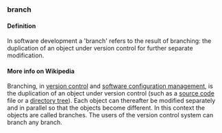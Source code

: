 ### branch

<h4>Definition</h4><p>In software development a &#39;branch&#39; refers to the result of branching: the duplication of an object under version control for further separate modification.</p><h4>More info on Wikipedia</h4><p>Branching, in <a href="https://en.wikipedia.org/wiki/Version_control">version control</a> and <a href="https://en.wikipedia.org/wiki/Software_configuration_management">software configuration management</a>, is the duplication of an object under version control (such as a <a href="https://en.wikipedia.org/wiki/Source_code">source code</a> file or a <a href="https://en.wikipedia.org/wiki/Directory_tree">directory tree</a>). Each object can thereafter be modified separately and in parallel so that the objects become different. In this context the objects are called branches. The users of the version control system can branch any branch.</p>